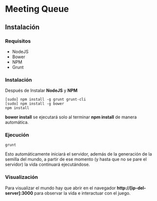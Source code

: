 # Meeting Queue

## Instalación

### Requisitos
* NodeJS
* Bower
* NPM
* Grunt

### Instalación

Después de Instalar **NodeJS** y **NPM**

```
[sudo] npm install -g grunt grunt-cli
[sudo] npm install -g bower
npm install
```
**bower install** se ejecutará solo al terminar **npm install** de manera automática.

### Ejecución

```
grunt
```

Esto automáticamente iniciará el servidor, además de la generación de la semilla del mundo, a partir de ese momento (y hasta que no se pare el servidor) la vida continuará ejecutándose.

### Visualización

Para visualizar el mundo hay que abrir en el navegador **http://[ip-del-server]:3000** para observar la vida e interactuar con el juego.
